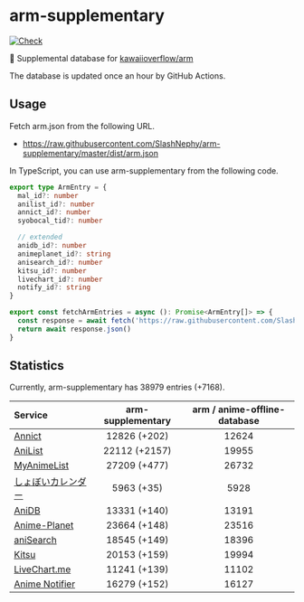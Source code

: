 # arm-supplementary

[![Check](https://github.com/SlashNephy/arm-supplementary/actions/workflows/check-node.yml/badge.svg)](https://github.com/SlashNephy/arm-supplementary/actions/workflows/check-node.yml)

💊 Supplemental database for [kawaiioverflow/arm](https://github.com/kawaiioverflow/arm)

The database is updated once an hour by GitHub Actions.

## Usage

Fetch arm.json from the following URL.

- https://raw.githubusercontent.com/SlashNephy/arm-supplementary/master/dist/arm.json

In TypeScript, you can use arm-supplementary from the following code.

```TypeScript
export type ArmEntry = {
  mal_id?: number
  anilist_id?: number
  annict_id?: number
  syobocal_tid?: number

  // extended
  anidb_id?: number
  animeplanet_id?: string
  anisearch_id?: number
  kitsu_id?: number
  livechart_id?: number
  notify_id?: string
}

export const fetchArmEntries = async (): Promise<ArmEntry[]> => {
  const response = await fetch('https://raw.githubusercontent.com/SlashNephy/arm-supplementary/master/dist/arm.json')
  return await response.json()
}
```

## Statistics

Currently, arm-supplementary has 38979 entries (+7168).

| Service                                     | arm-supplementary | arm / anime-offline-database |
| :------------------------------------------ | :---------------: | :--------------------------: |
| [Annict](https://annict.com)                |   12826 (+202)    |            12624             |
| [AniList](https://anilist.co)               |   22112 (+2157)   |            19955             |
| [MyAnimeList](https://myanimelist.net)      |   27209 (+477)    |            26732             |
| [しょぼいカレンダー](https://cal.syoboi.jp) |    5963 (+35)     |             5928             |
| [AniDB](https://anidb.net)                  |   13331 (+140)    |            13191             |
| [Anime-Planet](https://anime-planet.com)    |   23664 (+148)    |            23516             |
| [aniSearch](https://anisearch.com)          |   18545 (+149)    |            18396             |
| [Kitsu](https://kitsu.io)                   |   20153 (+159)    |            19994             |
| [LiveChart.me](https://livechart.me)        |   11241 (+139)    |            11102             |
| [Anime Notifier](https://notify.moe)        |   16279 (+152)    |            16127             |
